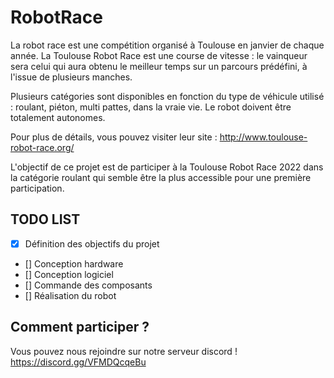 # RobotRace

La robot race est une compétition organisé à Toulouse en janvier de chaque année. 
La Toulouse Robot Race est une course de vitesse : le vainqueur sera celui qui aura obtenu le meilleur temps sur un parcours prédéfini, à l'issue de plusieurs manches.

Plusieurs catégories sont disponibles en fonction du type de véhicule utilisé : roulant, piéton, multi pattes, dans la vraie vie.
Le robot doivent être totalement autonomes.

Pour plus de détails, vous pouvez visiter leur site : http://www.toulouse-robot-race.org/

L'objectif de ce projet est de participer à la Toulouse Robot Race 2022 dans la catégorie roulant qui semble être la plus accessible pour une première participation.

## TODO LIST
- [x] Définition des objectifs du projet
- [] Conception hardware
- [] Conception logiciel
- [] Commande des composants
- [] Réalisation du robot

## Comment participer ?

Vous pouvez nous rejoindre sur notre serveur discord !
https://discord.gg/VFMDQcqeBu
